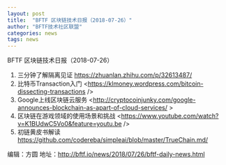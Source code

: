 ```yaml
---
layout: post
title:  "BFTF 区块链技术日报（2018-07-26）"
author: "BFTF技术社区联盟"
categories: news
tags: news
---
```


BFTF 区块链技术日报（2018-07-26）

1. 三分钟了解隔离见证 <https://zhuanlan.zhihu.com/p/32613487/>
2. 比特币Transaction入门 <https://klmoney.wordpress.com/bitcoin-dissecting-transactions /> 
3. Google上线区块链云服务 <http://cryptocoinjunky.com/google-announces-blockchain-as-apart-of-cloud-services/ >
4. 区块链在游戏领域的使用场景和挑战 <https://www.youtube.com/watch?v=K1BUdwC5Vo0&feature=youtu.be />
5. 初链黄皮书解读 <https://github.com/codereba/simpleai/blob/master/TrueChain.md/>

编辑：方圆
地址：http://bftf.io/news/2018/07/26/bftf-daily-news.html
